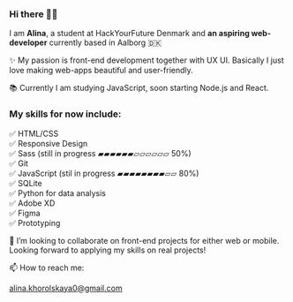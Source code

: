 ### Hi there 👋🏼

I am **Alina**, a student at HackYourFuture Denmark and **an aspiring web-developer** currently based in Aalborg 🇩🇰

✨ My passion is front-end development together with UX UI. Basically I just love making web-apps beautiful and user-friendly.

📚 Currently I am studying JavaScript, soon starting Node.js and React.

### My skills for now include:<br>
✅ HTML/CSS <br>
✅ Responsive Design <br>
✅ Sass (still in progress ▰▰▰▰▰▰▱▱▱▱▱▱ 50%) <br>
✅ Git <br>
✅ JavaScript (stil in progress 	▰▰▰▰▰▰▰▰▱▱ 80%) <br>
✅ SQLite <br>
✅ Python for data analysis <br>
✅ Adobe XD <br>
✅ Figma <br>
✅ Prototyping <br>

💞️ I’m looking to collaborate on front-end projects for either web or mobile. Looking forward to applying my skills on real projects!


📫 How to reach me:

alina.khorolskaya0@gmail.com



<!---
alina-kho/alina-kho is a ✨ special ✨ repository because its `README.md` (this file) appears on your GitHub profile.
You can click the Preview link to take a look at your changes.
--->
